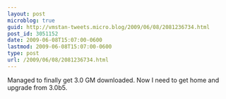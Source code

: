 ```yaml
---
layout: post
microblog: true
guid: http://vmstan-tweets.micro.blog/2009/06/08/2081236734.html
post_id: 3051152
date: 2009-06-08T15:07:00-0600
lastmod: 2009-06-08T15:07:00-0600
type: post
url: /2009/06/08/2081236734.html
---
```

Managed to finally get 3.0 GM downloaded. Now I need to get home and upgrade from 3.0b5.
